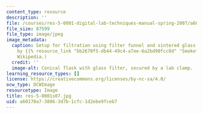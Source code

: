```yaml
---
content_type: resource
description: ''
file: /courses/res-5-0001-digital-lab-techniques-manual-spring-2007/a60170a738063d7b1cfc1d2ebe9fceb7_res-5-0001s07.jpg
file_size: 87599
file_type: image/jpeg
image_metadata:
  caption: Setup for filtration using filter funnel and sintered glass filter. (Image
    by {{% resource_link "bb2670f5-db44-49c4-a7ee-6a2bd90fcc8d" "Smokefoot" %}} on
    Wikipedia.)
  credit: ''
  image-alt: Conical flask with glass filter, secured by a lab clamp.
learning_resource_types: []
license: https://creativecommons.org/licenses/by-nc-sa/4.0/
ocw_type: OCWImage
resourcetype: Image
title: res-5-0001s07.jpg
uid: a60170a7-3806-3d7b-1cfc-1d2ebe9fceb7
---
```

